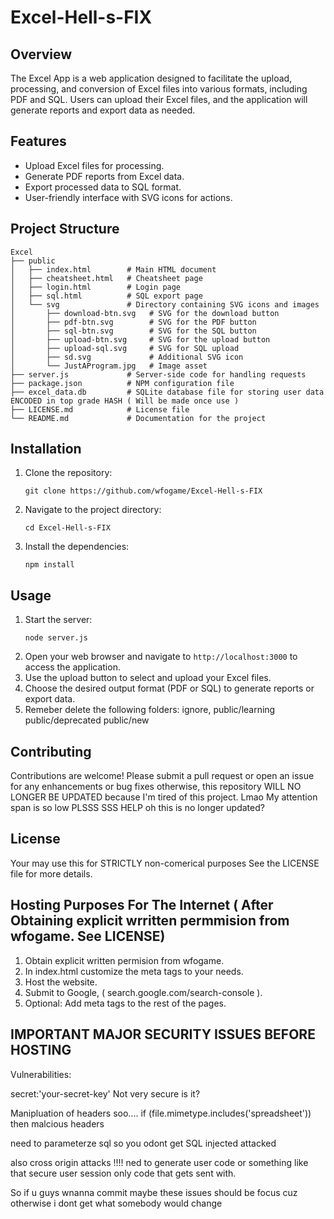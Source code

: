 # Excel-Hell-s-FIX

## Overview
The Excel App is a web application designed to facilitate the upload, processing, and conversion of Excel files into various formats, including PDF and SQL. Users can upload their Excel files, and the application will generate reports and export data as needed.

## Features
- Upload Excel files for processing.
- Generate PDF reports from Excel data.
- Export processed data to SQL format.
- User-friendly interface with SVG icons for actions.

## Project Structure
```
Excel
├── public
│   ├── index.html        # Main HTML document
│   ├── cheatsheet.html   # Cheatsheet page
│   ├── login.html        # Login page
│   ├── sql.html          # SQL export page
│   └── svg               # Directory containing SVG icons and images
│       ├── download-btn.svg   # SVG for the download button
│       ├── pdf-btn.svg        # SVG for the PDF button
│       ├── sql-btn.svg        # SVG for the SQL button
│       ├── upload-btn.svg     # SVG for the upload button
│       ├── upload-sql.svg     # SVG for SQL upload
│       ├── sd.svg             # Additional SVG icon
│       └── JustAProgram.jpg   # Image asset
├── server.js             # Server-side code for handling requests
├── package.json          # NPM configuration file
├── excel_data.db         # SQLite database file for storing user data ENCODED in top grade HASH ( Will be made once use )
├── LICENSE.md            # License file
└── README.md             # Documentation for the project
```

## Installation
1. Clone the repository:
   ```
   git clone https://github.com/wfogame/Excel-Hell-s-FIX
   ```
2. Navigate to the project directory:
   ```
   cd Excel-Hell-s-FIX
   ```
3. Install the dependencies:
   ```
   npm install
   ```

## Usage
1. Start the server:
   ```
   node server.js
   ```
2. Open your web browser and navigate to `http://localhost:3000` to access the application.
3. Use the upload button to select and upload your Excel files.
4. Choose the desired output format (PDF or SQL) to generate reports or export data.
5. Remeber delete the following folders: ignore, public/learning public/deprecated public/new

## Contributing
Contributions are welcome! Please submit a pull request or open an issue for any enhancements or bug fixes otherwise, this repository WILL NO LONGER BE UPDATED because I'm tired of this project. Lmao My attention span is so low PLSSS SSS HELP oh this is no longer updated?

## License
Your may use this for STRICTLY non-comerical purposes See the LICENSE file for more details.

## Hosting Purposes For The Internet ( After Obtaining explicit wrritten permmision from wfogame. See LICENSE)
   
   1. Obtain explicit written permision from wfogame.
   2. In index.html customize the meta tags to your needs.
   3. Host the website.
   4. Submit to Google, ( search.google.com/search-console ).
   5. Optional: Add meta tags to the rest of the pages.

## IMPORTANT MAJOR SECURITY ISSUES BEFORE HOSTING

Vulnerabilities:


secret:'your-secret-key' Not very secure is it?

 

Manipluation of headers soo.... if (file.mimetype.includes('spreadsheet'))
 then malcious headers

need to parameterze sql so you odont get SQL injected attacked


also cross origin attacks !!!! ned to generate user code or something like that secure user session only code that gets sent with.

So if u guys wnanna commit maybe these issues should be focus cuz otherwise i dont get what somebody would change
